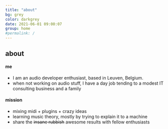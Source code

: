 ```yaml
---
title: "about"
bg: grey
color: darkgrey
date: 2021-06-01 09:00:07
group: home
#permalink: /
---
```


## about

#### me

- I am an audio developer enthusiast, based in Leuven, Belgium.
- when not working on audio stuff, I have a day job tending to a modest IT consulting business and a family

#### mission

- mixing midi + plugins + crazy ideas
- learning music theory, mostly by trying to explain it to a machine
- share the <del>insane rubbish</del> awesome results with fellow enthusiasts


